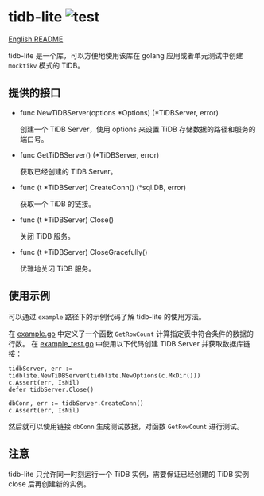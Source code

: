 # tidb-lite ![test](https://github.com/WangXiangUSTC/tidb-lite/workflows/test/badge.svg)

[English README](./README_EN.md)

tidb-lite 是一个库，可以方便地使用该库在 golang 应用或者单元测试中创建 `mocktikv` 模式的 TiDB。

## 提供的接口

- func NewTiDBServer(options *Options) (*TiDBServer, error)
  
  创建一个 TiDB Server，使用 options 来设置 TiDB 存储数据的路径和服务的端口号。

- func GetTiDBServer() (*TiDBServer, error)

  获取已经创建的 TiDB Server。

- func (t *TiDBServer) CreateConn() (*sql.DB, error)
  
  获取一个 TiDB 的链接。

- func (t *TiDBServer) Close()
  
  关闭 TiDB 服务。

- func (t *TiDBServer) CloseGracefully()
  
  优雅地关闭 TiDB 服务。

## 使用示例

可以通过 `example` 路径下的示例代码了解 tidb-lite 的使用方法。

在 [example.go](./example/example.go) 中定义了一个函数 `GetRowCount` 计算指定表中符合条件的数据的行数。
在 [example_test.go](./example/example_test.go) 中使用以下代码创建 TiDB Server 并获取数据库链接：

```
tidbServer, err := tidblite.NewTiDBServer(tidblite.NewOptions(c.MkDir()))
c.Assert(err, IsNil)
defer tidbServer.Close()

dbConn, err := tidbServer.CreateConn()
c.Assert(err, IsNil)
```

然后就可以使用链接 `dbConn` 生成测试数据，对函数 `GetRowCount` 进行测试。

## 注意

tidb-lite 只允许同一时刻运行一个 TiDB 实例，需要保证已经创建的 TiDB 实例 close 后再创建新的实例。

